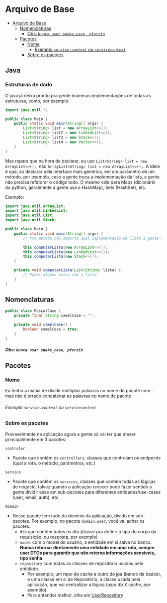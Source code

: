 # Arquivo de Base

<!-- TOC -->

* [Arquivo de Base](#arquivo-de-base)
    * [Nomenclaturas](#nomenclaturas)
        * [Obs: `Nunca usar snake_case, pfvrzin`](#obs-nunca-usar-snakecase-pfvrzin)
    * [Pacotes](#pacotes)
        * [Nome](#nome)
            * [Exemplo `service.context` ou `servicecontext`](#exemplo-servicecontext-ou-servicecontext)
        * [Sobre os pacotes](#sobre-os-pacotes)

<!-- TOC -->

## Java

### Estruturas de dado

O java já deixa pronto pra gente inúmeras implementações de todas as estruturas, como, por exemplo:

```java
import java.util.*;

public class Main {
    public static void main(String[] args) {
        List<String> list = new ArrayList<>();
        List<String> list2 = new LinkedList<>();
        List<String> list3 = new Stack<>();
        List<String> list4 = new Vector<>();
    }
}
```

Mas repara que na hora de declarar, eu uso `List<String> list = new ArrayList<>();`,
não `ArrayList<String> list = new ArrayList<>();`. A ideia é que, ao declarar pela interface mais genérica,
em um parâmetro de um método, por exemplo, caso a gente troca a implementação da lista, a gente não precisa refatorar o
código todo. O mesmo vale para Maps (dicionário do python, geralmente a gente usa o HashMap), Sets (HashSet), etc.

Exemplo:

```java
import java.util.ArrayList;
import java.util.LinkedList;
import java.util.List;
import java.util.Stack;

public class Main {
    public static void main(String[] args) {
        // Pro método não importa qual implementação de lista a gente ta usando

        this.computarLista(new ArrayList<>());
        this.computarLista(new LinkedList<>());
        this.computarLista(new Stack<>());
    }

    private void computarLista(List<String> lista) {
        // Fazer alguma coisa com a lista
    }
}
```

## Nomenclaturas

```java
public class PascalCase {
    private final String camelCase = "";

    private void camelCase() {
        boolean camelCase = true;
    }
}
```

##### Obs: `Nunca usar snake_case, pfvrzin`

## Pacotes

### Nome

Eu tenho a mania de dividir múltiplas palavras no nome do pacote com `.`  mas não é errado concatenar as palavras no
nome de pacote

###### Exemplo `service.context` ou `servicecontext`

### Sobre os pacotes

Provavelmente na aplicação agora a gente só vai ter que mexer principalmente em 3 pacotes:

`controler`

- Pacote que contém os `controllers`, classes que controlam os endpoints (qual a rota, o método, parâmetros, etc.)

`service`

- Pacote que contém os `services`, classes que contém todas as lógicas de negócio, talvez quando a aplicação crescer
  pode fazer sentido a gente dividir esse em sub-pacotes para diferentes entidades/use-cases (user, email, auth), etc.

`domain`

- Nesse pacote tem tudo do domínio da aplicação, divido em sub-pacotes. Por exemplo, no pacote `domain.user`, você vai
  achar os pacotes:
    - `dto` que contém todos os dto (classe pra definir o tipo do corpo da requisição, ou resposta, por
      exemplo)
    - `model` com o model do usuário, a entidade em sí salva no banco. **Nunca retornar diretamente
      uma entidade em uma rota, sempre usar DTOs para garantir que não retorna informações sensíveis, tipo senha**
    - `repository` com todas as classes de repositório usadas pela entidade.
        - Por exemplo, um repo de cache e outro do jpa (banco de dados), e uma classe em sí de Repositório, a
          classe usada pela aplicação, que vai centralizar a lógica (usar db X cache, por exemplo).
        - Para entender melhor, olha
          em [UserRepository](src/main/java/andre/chamis/healthproject/domain/user/repository/UserRepository.java)